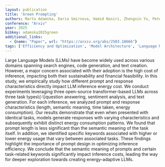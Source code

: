 ```yaml
---
layout: publication
title: 'Green Prompting'
authors: Marta Adamska, Daria Smirnova, Hamid Nasiri, Zhengxin Yu, Peter Garraghan
conference: "Arxiv"
year: 2025
bibkey: adamska2025green
additional_links:
  - {name: "Paper", url: "https://arxiv.org/abs/2503.10666"}
tags: ['Efficiency and Optimization', 'Model Architecture', 'Language Modeling', 'RAG', 'Pretraining Methods', 'Transformer', 'Fine-Tuning', 'Prompting', 'Applications']
---
```

Large Language Models (LLMs) have become widely used across various domains
spanning search engines, code generation, and text creation. However, a major
concern associated with their adoption is the high cost of inference, impacting
both their sustainability and financial feasibility. In this study, we
empirically study how different prompt and response characteristics directly
impact LLM inference energy cost. We conduct experiments leveraging three
open-source transformer-based LLMs across three task types\\(-\\)question
answering, sentiment analysis, and text generation. For each inference, we
analyzed prompt and response characteristics (length, semantic meaning, time
taken, energy consumption). Our results demonstrate that even when presented
with identical tasks, models generate responses with varying characteristics
and subsequently exhibit distinct energy consumption patterns. We found that
prompt length is less significant than the semantic meaning of the task itself.
In addition, we identified specific keywords associated with higher or lower
energy usage that vary between associated tasks. These findings highlight the
importance of prompt design in optimizing inference efficiency. We conclude
that the semantic meaning of prompts and certain task-related keywords
significantly impact inference costs, leading the way for deeper exploration
towards creating energy-adaptive LLMs.
